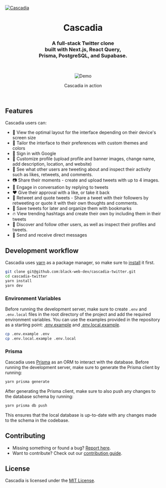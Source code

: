 <a href="https://cascadia-twitter-black-web-dev.vercel.app" target="_blank" rel="noopener">
  <picture>
    <source media="(prefers-color-scheme: dark)" srcset="" />
    <img alt="Cascadia" src="" />
  </picture>
</a>

<div align="center">
  <h1>Cascadia</h1>
  <h3>A full-stack Twitter clone<br />built with Next.js, React Query,<br /> Prisma, PostgreSQL, and Supabase.</h3>
  
  <br />
  <figure>
    <img src="https://cascadia-twitter-black-web-dev.vercel.app/preview.png" alt="Demo" />
    <figcaption>
      <p align="center">
        Cascadia in action
      </p>
    </figcaption>
  </figure>
</div>

<br />

## Features

Cascadia users can:

- 📱 View the optimal layout for the interface depending on their device's screen size
- 🎨 Tailor the interface to their preferences with custom themes and colors
- 🔑 Sign in with Google
- 🎨 Customize profile (upload profile and banner images, change name, add description, location, and website)
- 👀 See what other users are tweeting about and inspect their activity such as likes, retweets, and comments.
- 📷 Share their moments - create and upload tweets with up to 4 images.
- 💬 Engage in conversation by replying to tweets
- ❤️ Give their approval with a like, or take it back
- 🔄 Retweet and quote tweets - Share a tweet with their followers by retweeting or quote it with their own thoughts and comments.
- 🔖 Save tweets for later and organize them with bookmarks
- 🔥 View trending hashtags and create their own by including them in their tweets
- 👥 Discover and follow other users, as well as inspect their profiles and tweets.
- 📩 Send and receive direct messages

## Development workflow

Cascadia uses [yarn](https://yarnpkg.com/) as a package manager, so make sure to [install](https://yarnpkg.com/getting-started/install) it first.

```bash
git clone git@github.com:black-web-dev/cascadia-twitter.git
cd cascadia-twitter
yarn install
yarn dev
```

### Environment Variables

Before running the development server, make sure to create `.env` and `.env.local` files in the root directory of the project and add the required environment variables. You can use the examples provided in the repository as a starting point: [.env.example](https://github.com/black-web-dev/cascadia-twitter/blob/main/.env.axample) and [.env.local.example](https://github.com/black-web-dev/cascadia-twitter/blob/main/.env.local.example).

```bash
cp .env.example .env
cp .env.local.example .env.local
```

### Prisma

Cascadia uses [Prisma](https://www.prisma.io/) as an ORM to interact with the database. Before running the development server, make sure to generate the Prisma client by running:

```bash
yarn prisma generate
```

After generating the Prisma client, make sure to also push any changes to the database schema by running:

```bash
yarn prisma db push
```

This ensures that the local database is up-to-date with any changes made to the schema in the codebase.

## Contributing

- Missing something or found a bug? [Report here](https://github.com/black-web-dev/cascadia-twitter/issues).
- Want to contribute? Check out our [contribution guide](https://github.com/black-web-dev/cascadia-twitter/blob/main/CONTRIBUTING.md).

## License

Cascadia is licensed under the [MIT License](https://github.com/black-web-dev/cascadia-twitter/blob/main/LICENSE.md).
